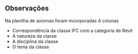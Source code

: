 ## Observações 
  
  Na planilha de axiomas foram incorporadas 4 colunas 
  * Correspondência da classe IFC com a categoria de Revit
  * A natureza da classe
  * A disciplina da classe
  * O tema da classe

